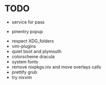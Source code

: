 # TODO
- service for pass
+ pinentry popup
- respect XDG_folders
- vim-plugins
- quiet boot and plymouth
- colorscheme dracula
- system fonts
- remove nixpkgs.nix and move overlays calls
- prettify grub
- try nixvim
